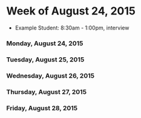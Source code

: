 # Week of August 24, 2015

* Example Student: 8:30am - 1:00pm, interview

### Monday, August 24, 2015


### Tuesday, August 25, 2015



### Wednesday, August 26, 2015



### Thursday, August 27, 2015


### Friday, August 28, 2015
